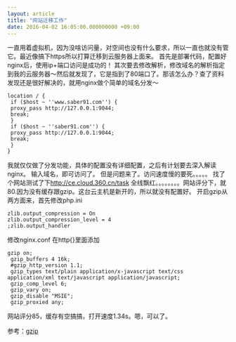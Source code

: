 ```yaml
---
layout: article
title: "网站迁移工作"
date: 2016-04-02 16:05:00.000000000 +09:00
---
```


一直用着虚拟机，因为没啥访问量，对空间也没有什么要求，所以一直也就没有管它。最近像搞下https所以打算迁移到云服务器上面来。
首先是部署代码，配置好nginx后，使用ip+端口访问是成功的！
其次要去修改解析，修改域名的解析指定到我的云服务器～然后就发现了，它是指到了80端口了。那该怎么办？查了资料发现还是很好解决的，就用nginx做个简单的域名分发～

    location / {
     if ($host ~ ''www.saber91.com'') {
     proxy_pass http://127.0.0.1:9044;
     break;
     }
     if ($host ~ ''saber91.com'') {
     proxy_pass http://127.0.0.1:9044;
     break;
     }
    }

我就仅仅做了分发功能，具体的配置没有详细配置，之后有计划要去深入解读nginx。
输入域名，即可访问了。
但是问题来了。访问速度慢的要死。。。。。
找了个网站测试了下<a href="http://ce.cloud.360.cn/task">http://ce.cloud.360.cn/task</a>
全线飘红。。。。。。。。网站评分下，就80.因为没有缓存跟gzip。这台云主机是新开的，所以就没有配置好。
开启gzip从两方面来，首先修改php.ini

    zlib.output_compression = On
    zlib.output_compression_level = 4
    ;zlib.output_handler

修改nginx.conf  在http{}里面添加


    gzip on;
     gzip_buffers 4 16k;
     #gzip_http_version 1.1;
     gzip_types text/plain application/x-javascript text/css application/xml text/javascript application/javascript;
     gzip_comp_level 6;
     gzip_vary on;
     gzip_disable "MSIE";
     gzip_proxied any;

网站评分85，缓存有空搞搞，打开速度1.34s。嗯，可以了。

参考：[gzip][1]


  [1]: https://www.fancycoding.com/enable-css-js-compress-in-nginx/

